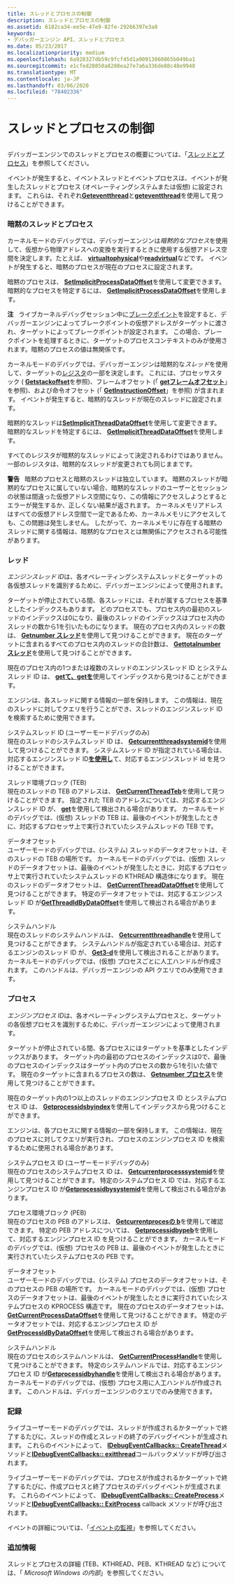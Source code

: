 ```yaml
---
title: スレッドとプロセスの制御
description: スレッドとプロセスの制御
ms.assetid: 6182ca34-ee5e-47e9-82fe-29266397e3a8
keywords:
- デバッガーエンジン API、スレッドとプロセス
ms.date: 05/23/2017
ms.localizationpriority: medium
ms.openlocfilehash: 6a928327db59c9fcf45d1a90913060865b049ba1
ms.sourcegitcommit: e1cfed28850a8208ea27e7a6a336de88c48e9948
ms.translationtype: MT
ms.contentlocale: ja-JP
ms.lasthandoff: 03/06/2020
ms.locfileid: "78402336"
---
```

# <a name="controlling-threads-and-processes"></a>スレッドとプロセスの制御


## <span id="ddk_threads_and_processes_dbx"></span><span id="DDK_THREADS_AND_PROCESSES_DBX"></span>


デバッガーエンジンでのスレッドとプロセスの概要については、「[スレッドとプロセス](threads-and-processes.md)」を参照してください。

イベントが発生すると、イベントスレッドとイベントプロセスは、イベントが発生したスレッドとプロセス (オペレーティングシステムまたは仮想) に設定されます。 これらは、それぞれ[**Geteventthread**](https://docs.microsoft.com/windows-hardware/drivers/ddi/dbgeng/nf-dbgeng-idebugsystemobjects4-geteventthread)と[**geteventthread**](https://docs.microsoft.com/windows-hardware/drivers/ddi/dbgeng/nf-dbgeng-idebugsystemobjects4-geteventprocess)を使用して見つけることができます。

### <a name="span-idimplicit_threads_and_processesspanspan-idimplicit_threads_and_processesspanimplicit-threads-and-processes"></a><span id="implicit_threads_and_processes"></span><span id="IMPLICIT_THREADS_AND_PROCESSES"></span>暗黙のスレッドとプロセス

カーネルモードのデバッグでは、デバッガーエンジンは*暗黙的なプロセス*を使用して、仮想から物理アドレスへの変換を実行するときに使用する仮想アドレス空間を決定します。たとえば、 [**virtualtophysical**](https://docs.microsoft.com/windows-hardware/drivers/ddi/dbgeng/nf-dbgeng-idebugdataspaces4-virtualtophysical)や[**readvirtual**](https://docs.microsoft.com/windows-hardware/drivers/ddi/dbgeng/nf-dbgeng-idebugdataspaces4-readvirtual)などです。 イベントが発生すると、暗黙のプロセスが現在のプロセスに設定されます。

暗黙のプロセスは、 [**SetImplicitProcessDataOffset**](https://docs.microsoft.com/windows-hardware/drivers/ddi/dbgeng/nf-dbgeng-idebugsystemobjects4-setimplicitprocessdataoffset)を使用して変更できます。 暗黙的なプロセスを特定するには、 [**GetImplicitProcessDataOffset**](https://docs.microsoft.com/windows-hardware/drivers/ddi/dbgeng/nf-dbgeng-idebugsystemobjects4-getimplicitprocessdataoffset)を使用します。

**注**   ライブカーネルデバッグセッション中に[ブレークポイント](multiprocessor-syntax.md#breakpoints)を設定すると、デバッガーエンジンによってブレークポイントの仮想アドレスがターゲットに渡され、ターゲットによってブレークポイントが設定されます。 この場合、ブレークポイントを処理するときに、ターゲットのプロセスコンテキストのみが使用されます。暗黙のプロセスの値は無関係です。

 

カーネルモードのデバッグでは、デバッガーエンジンは暗黙的な*スレッド*を使用して、ターゲットの[レジスタ](x86-architecture.md#registers)の一部を決定します。 これには、プロセッサスタック ( [**Getstackoffset**](https://docs.microsoft.com/windows-hardware/drivers/ddi/dbgeng/nf-dbgeng-idebugregisters2-getstackoffset)を参照)、フレームオフセット (「 [**getフレームオフセット**](https://docs.microsoft.com/windows-hardware/drivers/ddi/dbgeng/nf-dbgeng-idebugregisters2-getframeoffset)」を参照)、および命令オフセット (「 [**GetInstructionOffset**](https://docs.microsoft.com/windows-hardware/drivers/ddi/dbgeng/nf-dbgeng-idebugregisters2-getinstructionoffset)」を参照) が含まれます。 イベントが発生すると、暗黙的なスレッドが現在のスレッドに設定されます。

暗黙的なスレッドは[**SetImplicitThreadDataOffset**](https://docs.microsoft.com/windows-hardware/drivers/ddi/dbgeng/nf-dbgeng-idebugsystemobjects4-setimplicitthreaddataoffset)を使用して変更できます。 暗黙的なスレッドを特定するには、 [**GetImplicitThreadDataOffset**](https://docs.microsoft.com/windows-hardware/drivers/ddi/dbgeng/nf-dbgeng-idebugsystemobjects4-getimplicitthreaddataoffset)を使用します。

すべてのレジスタが暗黙的なスレッドによって決定されるわけではありません。 一部のレジスタは、暗黙的なスレッドが変更されても同じままです。

**警告**   暗黙のプロセスと暗黙のスレッドは独立しています。 暗黙のスレッドが暗黙的なプロセスに属していない場合、暗黙的なスレッドのユーザーとセッションの状態は間違った仮想アドレス空間になり、この情報にアクセスしようとするとエラーが発生するか、正しくない結果が返されます。 カーネルメモリアドレスはすべての仮想アドレス空間で一定であるため、カーネルメモリにアクセスしても、この問題は発生しません。 したがって、カーネルメモリに存在する暗黙のスレッドに関する情報は、暗黙的なプロセスとは無関係にアクセスされる可能性があります。

 

### <a name="span-idthreadsspanspan-idthreadsspanthreads"></a><span id="threads"></span><span id="THREADS"></span>レッド

*エンジンスレッド ID*は、各オペレーティングシステムスレッドとターゲットの各仮想スレッドを識別するために、デバッガーエンジンによって使用されます。

ターゲットが停止されている間、各スレッドには、それが属するプロセスを基準としたインデックスもあります。 どのプロセスでも、プロセス内の最初のスレッドのインデックスは0になり、最後のスレッドのインデックスはプロセス内のスレッドの数から1を引いたものになります。 現在のプロセス内のスレッドの数は、 [**Getnumber スレッド**](https://docs.microsoft.com/windows-hardware/drivers/ddi/dbgeng/nf-dbgeng-idebugsystemobjects4-getnumberthreads)を使用して見つけることができます。 現在のターゲットに含まれるすべてのプロセス内のスレッドの合計数は、 [**Gettotalnumber スレッド**](https://docs.microsoft.com/windows-hardware/drivers/ddi/dbgeng/nf-dbgeng-idebugsystemobjects4-gettotalnumberthreads)を使用して見つけることができます。

現在のプロセス内の1つまたは複数のスレッドのエンジンスレッド ID とシステムスレッド ID は、 [**getて、getを**](https://docs.microsoft.com/windows-hardware/drivers/ddi/dbgeng/nf-dbgeng-idebugsystemobjects4-getthreadidsbyindex)使用してインデックスから見つけることができます。

エンジンは、各スレッドに関する情報の一部を保持します。 この情報は、現在のスレッドに対してクエリを行うことができ、スレッドのエンジンスレッド ID を検索するために使用できます。

<span id="system_thread_ID__user-mode_debugging_only_"></span><span id="system_thread_id__user-mode_debugging_only_"></span><span id="SYSTEM_THREAD_ID__USER-MODE_DEBUGGING_ONLY_"></span>システムスレッド ID (ユーザーモードデバッグのみ)  
現在のスレッドのシステムスレッド ID は、 [**Getcurrentthreadsystemid**](https://docs.microsoft.com/windows-hardware/drivers/ddi/dbgeng/nf-dbgeng-idebugsystemobjects4-getcurrentthreadsystemid)を使用して見つけることができます。 システムスレッド ID が指定されている場合は、対応するエンジンスレッド ID[**を使用し**](https://docs.microsoft.com/windows-hardware/drivers/ddi/dbgeng/nf-dbgeng-idebugsystemobjects4-getthreadidbysystemid)て、対応するエンジンスレッド id を見つけることができます。

<span id="thread_environment_block__TEB_"></span><span id="thread_environment_block__teb_"></span><span id="THREAD_ENVIRONMENT_BLOCK__TEB_"></span>スレッド環境ブロック (TEB)  
現在のスレッドの TEB のアドレスは、 [**GetCurrentThreadTeb**](https://docs.microsoft.com/windows-hardware/drivers/ddi/dbgeng/nf-dbgeng-idebugsystemobjects4-getcurrentthreadteb)を使用して見つけることができます。 指定された TEB のアドレスについては、対応するエンジンスレッド ID が、 [**get**](https://docs.microsoft.com/windows-hardware/drivers/ddi/dbgeng/nf-dbgeng-idebugsystemobjects4-getthreadidbyteb)を使用して検出される場合があります。 カーネルモードのデバッグでは、(仮想) スレッドの TEB は、最後のイベントが発生したときに、対応するプロセッサ上で実行されていたシステムスレッドの TEB です。

<span id="data_offset"></span><span id="DATA_OFFSET"></span>データオフセット  
ユーザーモードのデバッグでは、(システム) スレッドのデータオフセットは、そのスレッドの TEB の場所です。 カーネルモードのデバッグでは、(仮想) スレッドのデータオフセットは、最後のイベントが発生したときに、対応するプロセッサ上で実行されていたシステムスレッドの KTHREAD 構造体になります。 現在のスレッドのデータオフセットは、 [**GetCurrentThreadDataOffset**](https://docs.microsoft.com/windows-hardware/drivers/ddi/dbgeng/nf-dbgeng-idebugsystemobjects4-getcurrentthreaddataoffset)を使用して見つけることができます。 特定のデータオフセットでは、対応するエンジンスレッド ID が[**GetThreadIdByDataOffset**](https://docs.microsoft.com/windows-hardware/drivers/ddi/dbgeng/nf-dbgeng-idebugsystemobjects4-getthreadidbydataoffset)を使用して検出される場合があります。

<span id="system_handle"></span><span id="SYSTEM_HANDLE"></span>システムハンドル  
現在のスレッドのシステムハンドルは、 [**Getcurrentthreadhandle**](https://docs.microsoft.com/windows-hardware/drivers/ddi/dbgeng/nf-dbgeng-idebugsystemobjects4-getcurrentthreadhandle)を使用して見つけることができます。 システムハンドルが指定されている場合は、対応するエンジンのスレッド ID が、 [**Get3-d**](https://docs.microsoft.com/windows-hardware/drivers/ddi/dbgeng/nf-dbgeng-idebugsystemobjects4-getthreadidbyhandle)を使用して検出されることがあります。 カーネルモードのデバッグでは、(仮想) プロセスごとに人工ハンドルが作成されます。 このハンドルは、デバッガーエンジンの API クエリでのみ使用できます。

### <a name="span-idprocessesspanspan-idprocessesspanprocesses"></a><span id="processes"></span><span id="PROCESSES"></span>プロセス

*エンジンプロセス ID*は、各オペレーティングシステムプロセスと、ターゲットの各仮想プロセスを識別するために、デバッガーエンジンによって使用されます。

ターゲットが停止されている間、各プロセスにはターゲットを基準としたインデックスがあります。 ターゲット内の最初のプロセスのインデックスは0で、最後のプロセスのインデックスはターゲット内のプロセスの数から1を引いた値です。 現在のターゲットに含まれるプロセスの数は、 [**Getnumber プロセス**](https://docs.microsoft.com/windows-hardware/drivers/ddi/dbgeng/nf-dbgeng-idebugsystemobjects4-getnumberprocesses)を使用して見つけることができます。

現在のターゲット内の1つ以上のスレッドのエンジンプロセス ID とシステムプロセス ID は、 [**Getprocessidsbyindex**](https://docs.microsoft.com/windows-hardware/drivers/ddi/dbgeng/nf-dbgeng-idebugsystemobjects4-getprocessidsbyindex)を使用してインデックスから見つけることができます。

エンジンは、各プロセスに関する情報の一部を保持します。 この情報は、現在のプロセスに対してクエリが実行され、プロセスのエンジンプロセス ID を検索するために使用される場合があります。

<span id="system_process_ID__user-mode_debugging_only_"></span><span id="system_process_id__user-mode_debugging_only_"></span><span id="SYSTEM_PROCESS_ID__USER-MODE_DEBUGGING_ONLY_"></span>システムプロセス ID (ユーザーモードデバッグのみ)  
現在のプロセスのシステムプロセス ID は、 [**Getcurrentprocesssystemid**](https://docs.microsoft.com/windows-hardware/drivers/ddi/dbgeng/nf-dbgeng-idebugsystemobjects4-getcurrentprocesssystemid)を使用して見つけることができます。 特定のシステムプロセス ID では、対応するエンジンプロセス ID が[**Getprocessidbysystemid**](https://docs.microsoft.com/windows-hardware/drivers/ddi/dbgeng/nf-dbgeng-idebugsystemobjects4-getprocessidbysystemid)を使用して検出される場合があります。

<span id="process_environment_block__PEB_"></span><span id="process_environment_block__peb_"></span><span id="PROCESS_ENVIRONMENT_BLOCK__PEB_"></span>プロセス環境ブロック (PEB)  
現在のプロセスの PEB のアドレスは、 [**Getcurrentprocesの b**](https://docs.microsoft.com/windows-hardware/drivers/ddi/dbgeng/nf-dbgeng-idebugsystemobjects4-getcurrentprocesspeb)を使用して確認できます。 特定の PEB アドレスについては、 [**Getprocessidbypeb**](https://docs.microsoft.com/windows-hardware/drivers/ddi/dbgeng/nf-dbgeng-idebugsystemobjects4-getprocessidbypeb)を使用して、対応するエンジンプロセス ID を見つけることができます。 カーネルモードのデバッグでは、(仮想) プロセスの PEB は、最後のイベントが発生したときに実行されていたシステムプロセスの PEB です。

<span id="data_offset"></span><span id="DATA_OFFSET"></span>データオフセット  
ユーザーモードのデバッグでは、(システム) プロセスのデータオフセットは、そのプロセスの PEB の場所です。 カーネルモードのデバッグでは、(仮想) プロセスのデータオフセットは、最後のイベントが発生したときに実行されていたシステムプロセスの KPROCESS 構造です。 現在のプロセスのデータオフセットは、 [**GetCurrentProcessDataOffset**](https://docs.microsoft.com/windows-hardware/drivers/ddi/dbgeng/nf-dbgeng-idebugsystemobjects4-getcurrentprocessdataoffset)を使用して見つけることができます。 特定のデータオフセットでは、対応するエンジンプロセス ID が[**GetProcessIdByDataOffset**](https://docs.microsoft.com/windows-hardware/drivers/ddi/dbgeng/nf-dbgeng-idebugsystemobjects4-getprocessidbydataoffset)を使用して検出される場合があります。

<span id="system_handle"></span><span id="SYSTEM_HANDLE"></span>システムハンドル  
現在のプロセスのシステムハンドルは、 [**GetCurrentProcessHandle**](https://docs.microsoft.com/windows-hardware/drivers/ddi/dbgeng/nf-dbgeng-idebugsystemobjects4-getcurrentprocesshandle)を使用して見つけることができます。 特定のシステムハンドルでは、対応するエンジンプロセス ID が[**Getprocessidbyhandle**](https://docs.microsoft.com/windows-hardware/drivers/ddi/dbgeng/nf-dbgeng-idebugsystemobjects4-getprocessidbyhandle)を使用して検出される場合があります。 カーネルモードのデバッグでは、(仮想) プロセス用に人工ハンドルが作成されます。 このハンドルは、デバッガーエンジンのクエリでのみ使用できます。

### <a name="span-ideventsspanspan-ideventsspanevents"></a><span id="events"></span><span id="EVENTS"></span>記録

ライブユーザーモードのデバッグでは、スレッドが作成されるかターゲットで終了するたびに、スレッドの作成とスレッドの終了のデバッグイベントが生成されます。 これらのイベントによって、 [**IDebugEventCallbacks:: CreateThread**](https://docs.microsoft.com/windows-hardware/drivers/ddi/dbgeng/nf-dbgeng-idebugeventcallbacks-createthread)メソッドと[**IDebugEventCallbacks:: exitthread**](https://docs.microsoft.com/windows-hardware/drivers/ddi/dbgeng/nf-dbgeng-idebugeventcallbacks-exitthread)コールバックメソッドが呼び出されます。

ライブユーザーモードのデバッグでは、プロセスが作成されるかターゲットで終了するたびに、作成プロセスと終了プロセスのデバッグイベントが生成されます。 これらのイベントによって、 [**IDebugEventCallbacks:: CreateProcess**](https://docs.microsoft.com/windows-hardware/drivers/ddi/dbgeng/nf-dbgeng-idebugeventcallbacks-createprocess)メソッドと[**IDebugEventCallbacks:: ExitProcess**](https://docs.microsoft.com/windows-hardware/drivers/ddi/dbgeng/nf-dbgeng-idebugeventcallbacks-exitprocess) callback メソッドが呼び出されます。

イベントの詳細については、「[イベントの監視](monitoring-events.md)」を参照してください。

### <a name="span-idadditional_informationspanspan-idadditional_informationspanadditional-information"></a><span id="additional_information"></span><span id="ADDITIONAL_INFORMATION"></span>追加情報

スレッドとプロセスの詳細 (TEB、KTHREAD、PEB、KTHREAD など) については、「 *Microsoft Windows の内部*」を参照してください。

 

 






